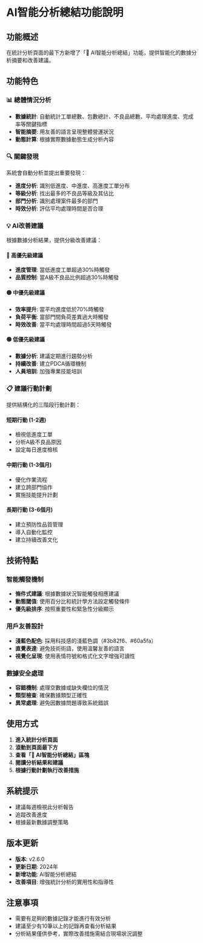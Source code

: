 # AI智能分析總結功能說明

## 功能概述
在統計分析頁面的最下方新增了「🤖 AI智能分析總結」功能，提供智能化的數據分析摘要和改善建議。

## 功能特色

### 📊 總體情況分析
- **數據統計**: 自動統計工單總數、包數總計、不良品總數、平均處理進度、完成率等關鍵指標
- **智能摘要**: 用友善的語言呈現整體營運狀況
- **動態計算**: 根據實際數據動態生成分析內容

### 🔍 關鍵發現
系統會自動分析並提出重要發現：
- **進度分析**: 識別低進度、中進度、高進度工單分布
- **等級分析**: 找出最多的不良品等級及其佔比
- **部門分析**: 識別處理案件最多的部門
- **時效分析**: 評估平均處理時間是否合理

### 💡 AI改善建議
根據數據分析結果，提供分級改善建議：

#### 🔴 高優先級建議
- **進度管理**: 當低進度工單超過30%時觸發
- **品質控制**: 當A級不良品比例超過30%時觸發

#### 🟡 中優先級建議
- **效率提升**: 當平均進度低於70%時觸發
- **負荷平衡**: 當部門間負荷差異過大時觸發
- **時效改善**: 當平均處理時間超過5天時觸發

#### 🟢 低優先級建議
- **數據分析**: 建議定期進行趨勢分析
- **持續改善**: 建立PDCA循環機制
- **人員培訓**: 加強專業技能培訓

### 📋 建議行動計劃
提供結構化的三階段行動計劃：

#### 短期行動 (1-2週)
- 檢視低進度工單
- 分析A級不良品原因
- 設定每日進度檢核

#### 中期行動 (1-3個月)
- 優化作業流程
- 建立跨部門協作
- 實施技能提升計劃

#### 長期行動 (3-6個月)
- 建立預防性品質管理
- 導入自動化監控
- 建立持續改善文化

## 技術特點

### 智能觸發機制
- **條件式建議**: 根據數據狀況智能觸發相應建議
- **動態閾值**: 使用百分比和統計學方法設定觸發條件
- **優先級排序**: 按照重要性和緊急性分級顯示

### 用戶友善設計
- **淺藍色配色**: 採用科技感的淺藍色調（#3b82f6、#60a5fa）
- **直覺表達**: 避免技術術語，使用溫馨友善的語言
- **視覺化呈現**: 使用表情符號和格式化文字增強可讀性

### 數據安全處理
- **容錯機制**: 處理空數據或缺失欄位的情況
- **類型檢查**: 確保數據類型正確性
- **異常處理**: 避免因數據問題導致系統錯誤

## 使用方式

1. **進入統計分析頁面**
2. **滾動到頁面最下方**
3. **查看「🤖 AI智能分析總結」區塊**
4. **閱讀分析結果和建議**
5. **根據行動計劃執行改善措施**

## 系統提示
- 建議每週檢視此分析報告
- 追蹤改善進度
- 根據最新數據調整策略

## 版本更新
- **版本**: v2.6.0
- **更新日期**: 2024年
- **新增功能**: AI智能分析總結
- **改善項目**: 增強統計分析的實用性和指導性

## 注意事項
- 需要有足夠的數據記錄才能進行有效分析
- 建議至少有10筆以上的記錄再查看分析結果
- 分析結果僅供參考，實際改善措施需結合現場狀況調整 